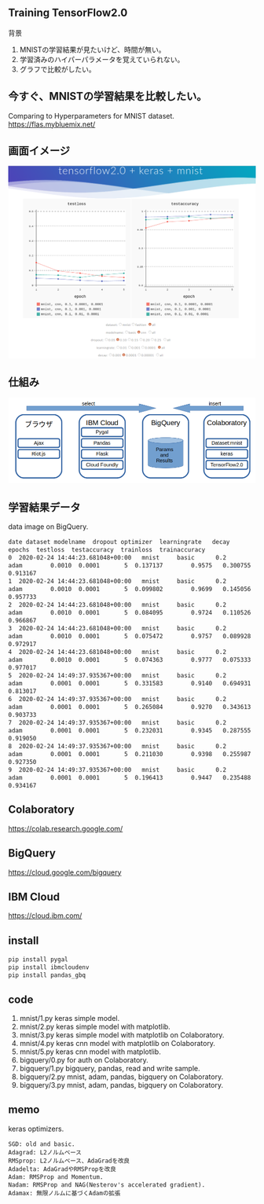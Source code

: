 ## Training TensorFlow2.0
背景
1. MNISTの学習結果が見たいけど、時間が無い。  
1. 学習済みのハイパーパラメータを覚えていられない。  
1. グラフで比較がしたい。  

## 今すぐ、MNISTの学習結果を比較したい。
Comparing to Hyperparameters for MNIST dataset.  
https://flas.mybluemix.net/

## 画面イメージ
![view sample](view_sample.png)

## 仕組み
![outline](outline.png)

## 学習結果データ
data image on BigQuery.
```
date dataset modelname  dropout optimizer  learningrate   decay  epochs  testloss  testaccuracy  trainloss  trainaccuracy
0  2020-02-24 14:44:23.681048+00:00   mnist     basic      0.2      adam        0.0010  0.0001       5  0.137137        0.9575   0.300755       0.913167
1  2020-02-24 14:44:23.681048+00:00   mnist     basic      0.2      adam        0.0010  0.0001       5  0.099802        0.9699   0.145056       0.957733
2  2020-02-24 14:44:23.681048+00:00   mnist     basic      0.2      adam        0.0010  0.0001       5  0.084095        0.9724   0.110526       0.966867
3  2020-02-24 14:44:23.681048+00:00   mnist     basic      0.2      adam        0.0010  0.0001       5  0.075472        0.9757   0.089928       0.972917
4  2020-02-24 14:44:23.681048+00:00   mnist     basic      0.2      adam        0.0010  0.0001       5  0.074363        0.9777   0.075333       0.977017
5  2020-02-24 14:49:37.935367+00:00   mnist     basic      0.2      adam        0.0001  0.0001       5  0.331583        0.9140   0.694931       0.813017
6  2020-02-24 14:49:37.935367+00:00   mnist     basic      0.2      adam        0.0001  0.0001       5  0.265084        0.9270   0.343613       0.903733
7  2020-02-24 14:49:37.935367+00:00   mnist     basic      0.2      adam        0.0001  0.0001       5  0.232031        0.9345   0.287555       0.919050
8  2020-02-24 14:49:37.935367+00:00   mnist     basic      0.2      adam        0.0001  0.0001       5  0.211030        0.9398   0.255987       0.927350
9  2020-02-24 14:49:37.935367+00:00   mnist     basic      0.2      adam        0.0001  0.0001       5  0.196413        0.9447   0.235488       0.934167
```

## Colaboratory
https://colab.research.google.com/

## BigQuery
https://cloud.google.com/bigquery

## IBM Cloud
https://cloud.ibm.com/

## install
```
pip install pygal
pip install ibmcloudenv
pip install pandas_gbq
```

## code

1. mnist/1.py keras simple model.  
1. mnist/2.py keras simple model with matplotlib.  
1. mnist/3.py keras simple model with matplotlib on Colaboratory.  
1. mnist/4.py keras cnn model with matplotlib on Colaboratory.  
1. mnist/5.py keras cnn model with matplotlib.  
1. bigquery/0.py for auth on Colaboratory.  
1. bigquery/1.py bigquery, pandas, read and write sample.  
1. bigquery/2.py mnist, adam, pandas, bigquery on Colaboratory.  
1. bigquery/3.py mnist, adam, pandas, bigquery on Colaboratory.  

## memo
keras optimizers.  
```
SGD: old and basic.  
Adagrad: L2ノルムベース  
RMSprop: L2ノルムベース、AdaGradを改良  
Adadelta: AdaGradやRMSPropを改良  
Adam: RMSProp and Momentum.  
Nadam: RMSProp and NAG(Nesterov's accelerated gradient).  
Adamax: 無限ノルムに基づくAdamの拡張  
```

